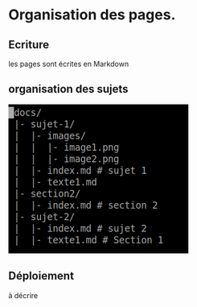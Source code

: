 # Organisation des pages.

## Ecriture

les pages sont écrites en Markdown

## organisation des sujets
![organisation des documents](Selection_113.png)

## Déploiement

à décrire 

